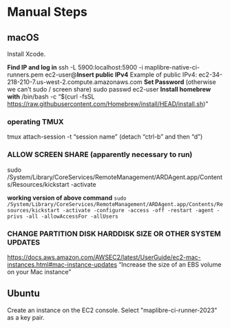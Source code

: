 # Manual Steps

## macOS

Install Xcode.

**Find IP and log in**
ssh -L 5900:localhost:5900 -i maplibre-native-ci-runners.pem ec2-user@**Insert public IPv4**
Example of public IPv4: ec2-34-218-210-7.us-west-2.compute.amazonaws.com
**Set Password** (otherwise we can’t sudo / screen share)
sudo passwd ec2-user
**Install homebrew with**
/bin/bash -c “$(curl -fsSL https://raw.githubusercontent.com/Homebrew/install/HEAD/install.sh)”

### operating TMUX

tmux attach-session -t “session name”
(detach “ctrl-b” and then “d”)

### **ALLOW SCREEN SHARE**  (apparently necessary to run)

sudo /System/Library/CoreServices/RemoteManagement/ARDAgent.app/Contents/Resources/kickstart -activate

**working version of above command**
`sudo /System/Library/CoreServices/RemoteManagement/ARDAgent.app/Contents/Resources/kickstart -activate -configure -access -off -restart -agent -privs -all -allowAccessFor -allUsers`

### CHANGE PARTITION DISK HARDDISK SIZE OR OTHER SYSTEM UPDATES

https://docs.aws.amazon.com/AWSEC2/latest/UserGuide/ec2-mac-instances.html#mac-instance-updates
“Increase the size of an EBS volume on your Mac instance”

## Ubuntu

Create an instance on the EC2 console. Select "maplibre-ci-runner-2023" as a key pair.